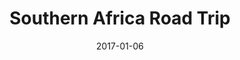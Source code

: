 ---
title: "Southern Africa Road Trip"
excerpt: "After graduating, my friend and I decided to take a month off, rent a 4x4, and with a set of paper maps as our only companion set off on the trip of a lifetime. We drove many 1000's of kilometers through 4 different countries and made more memories than I can recall. More importantly, I got a small taste of the beauty, kindness, and heart of Southern Africa.<br/><img src='/images/extra/trip.jpeg?style=centerme'>"
collection: extra
date: 2017-01-06
turnofflink: true
---